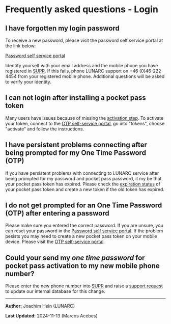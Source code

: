 # Frequently asked questions - Login

## I have forgotten my login password

To receive a new password, please visit the password self service portal at the link below:

[Password self service portal](https://phenix3.lunarc.lu.se/pss)

Identify yourself with your email address and the mobile phone you have registered in [SUPR](https://supr.naiss.se/person/). If this fails, phone LUNARC support on +46 (0)46-222 4454 from your registered mobile phone. Additional questions will be asked to verify your identity.

## I can not login after installing a pocket pass token

Many users have issues because of missing the [activation step](https://lunarc-documentation.readthedocs.io/en/latest/getting_started/authenticator_howto/#step-5-important-last-step-activate-your-token).  To activate your token, connect to the [OTP self-service portal](https://lunarc-documentation.readthedocs.io/en/latest/getting_started/authenticator_howto/#step-2-accessing-the-self-service-portal), go into "tokens", choose "activate" and follow the instructions.

## I have persistent problems connecting after being prompted for my One Time Password (OTP)

If you have persistent problems with connecting to LUNARC service after being prompted for my password and pocket pass password, it my be that your pocket pass token has expired.  Please check the [expiration status](https://lunarc-documentation.readthedocs.io/en/latest/getting_started/authenticator_howto/#checking-the-validity-of-your-token) of your pocket pass token and create a new token if the old token has expired.

## I do not get prompted for an One Time Password (OTP) after entering a password
Please make sure you entered the correct password.  If you are unsure, you can reset your password in the [Password self service portal](https://phenix3.lunarc.lu.se/pss).  If the problem pesists you may need to create a new pocket pass token on your mobile device.  Please visit the [OTP self-service portal](https://lunarc-documentation.readthedocs.io/en/latest/getting_started/authenticator_howto/#step-2-accessing-the-self-service-portal).

## Could your send my *one time password* for pocket pass activation to my new mobile phone number?

Please enter the new phone number into [SUPR](https://supr.naiss.se/person/) and raise a [support request](https://supr.naiss.se/support/?problem_type=accessing&centre_resource=c5&summary=Update+my+contact+information) to update our internal database for this change.

---

**Author:**
Joachim Hein (LUNARC)

**Last Updated:**
2024-11-13 (Marcos Acebes)
